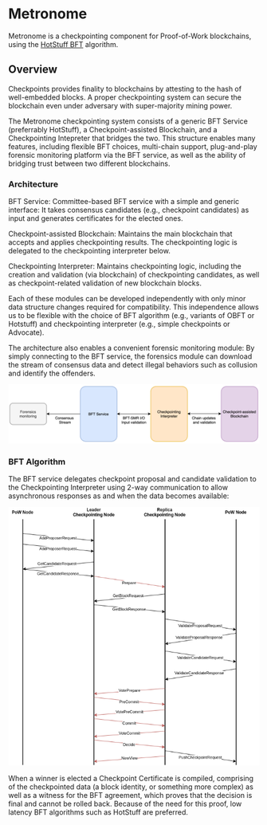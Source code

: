 # Metronome

Metronome is a checkpointing component for Proof-of-Work blockchains, using the [HotStuff BFT](https://arxiv.org/pdf/1803.05069.pdf) algorithm.

## Overview
Checkpoints provides finality to blockchains by attesting to the hash of well-embedded blocks. A proper checkpointing system can secure the blockchain even under adversary with super-majority mining power.

The Metronome checkpointing system consists of a generic BFT Service (preferrably HotStuff), a Checkpoint-assisted Blockchain, and a Checkpointing Intepreter that bridges the two. This structure enables many features, including flexible BFT choices, multi-chain support, plug-and-play forensic monitoring platform via the BFT service, as well as the ability of bridging trust between two different blockchains.

### Architecture

BFT Service: Committee-based BFT service with a simple and generic interface: It takes consensus candidates (e.g., checkpoint candidates) as input and generates certificates for the elected ones.

Checkpoint-assisted Blockchain: Maintains the main blockchain that accepts and applies checkpointing results. The checkpointing logic is delegated to the checkpointing interpreter below.

Checkpointing Interpreter: Maintains checkpointing logic, including the creation and validation (via blockchain) of checkpointing candidates, as well as checkpoint-related validation of new blockchain blocks.

Each of these modules can be developed independently with only minor data structure changes required for compatibility. This independence allows us to be flexible with the choice of BFT algorithm (e.g., variants of OBFT or Hotstuff) and checkpointing interpreter (e.g., simple checkpoints or Advocate).

The architecture also enables a convenient forensic monitoring module: By simply connecting to the BFT service, the forensics module can download the stream of consensus data and detect illegal behaviors such as collusion and identify the offenders.

![](docs/architecture.png)

### BFT Algorithm

The BFT service delegates checkpoint proposal and candidate validation to the Checkpointing Interpreter using 2-way communication to allow asynchronous responses as and when the data becomes available:

![](docs/master-based.png)

When a winner is elected a Checkpoint Certificate is compiled, comprising of the checkpointed data (a block identity, or something more complex) as well as a witness for the BFT agreement, which proves that the decision is final and cannot be rolled back. Because of the need for this proof, low latency BFT algorithms such as HotStuff are preferred.

